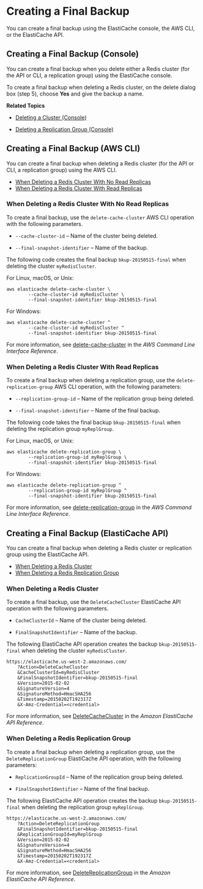 # Creating a Final Backup<a name="backups-final"></a>

You can create a final backup using the ElastiCache console, the AWS CLI, or the ElastiCache API\.

## Creating a Final Backup \(Console\)<a name="backups-final-CON"></a>

You can create a final backup when you delete either a Redis cluster \(for the API or CLI, a replication group\) using the ElastiCache console\.

To create a final backup when deleting a Redis cluster, on the delete dialog box \(step 5\), choose **Yes** and give the backup a name\.

**Related Topics**

+ [Deleting a Cluster \(Console\)](Clusters.Delete.md#Clusters.Delete.CON)

+ [Deleting a Replication Group \(Console\)](Replication.DeletingRepGroup.md#Replication.DeletingRepGroup.CON)

## Creating a Final Backup \(AWS CLI\)<a name="backups-final-CLI"></a>

You can create a final backup when deleting a Redis cluster \(for the API or CLI, a replication group\) using the AWS CLI\.


+ [When Deleting a Redis Cluster With No Read Replicas](#w3ab1c58c43b9b7)
+ [When Deleting a Redis Cluster With Read Replicas](#w3ab1c58c43b9b9)

### When Deleting a Redis Cluster With No Read Replicas<a name="w3ab1c58c43b9b7"></a>

To create a final backup, use the `delete-cache-cluster` AWS CLI operation with the following parameters\.

+ `--cache-cluster-id` – Name of the cluster being deleted\.

+ `--final-snapshot-identifier` – Name of the backup\.

The following code creates the final backup `bkup-20150515-final` when deleting the cluster `myRedisCluster`\.

For Linux, macOS, or Unix:

```
aws elasticache delete-cache-cluster \
        --cache-cluster-id myRedisCluster \
        --final-snapshot-identifier bkup-20150515-final
```

For Windows:

```
aws elasticache delete-cache-cluster ^
        --cache-cluster-id myRedisCluster ^
        --final-snapshot-identifier bkup-20150515-final
```

For more information, see [delete\-cache\-cluster](http://docs.aws.amazon.com/cli/latest/reference/elasticache/delete-cache-cluster.html) in the *AWS Command Line Interface Reference*\.

### When Deleting a Redis Cluster With Read Replicas<a name="w3ab1c58c43b9b9"></a>

To create a final backup when deleting a replication group, use the `delete-replication-group` AWS CLI operation, with the following parameters:

+ `--replication-group-id` – Name of the replication group being deleted\.

+ `--final-snapshot-identifier` – Name of the final backup\.

The following code takes the final backup `bkup-20150515-final` when deleting the replication group `myReplGroup`\.

For Linux, macOS, or Unix:

```
aws elasticache delete-replication-group \
        --replication-group-id myReplGroup \
        --final-snapshot-identifier bkup-20150515-final
```

For Windows:

```
aws elasticache delete-replication-group ^
        --replication-group-id myReplGroup ^
        --final-snapshot-identifier bkup-20150515-final
```

For more information, see [delete\-replication\-group](http://docs.aws.amazon.com/cli/latest/reference/elasticache/delete-replication-group.html) in the *AWS Command Line Interface Reference*\.

## Creating a Final Backup \(ElastiCache API\)<a name="backups-final-API"></a>

You can create a final backup when deleting a Redis cluster or replication group using the ElastiCache API\.


+ [When Deleting a Redis Cluster](#backups-final-API-Redis-cluster)
+ [When Deleting a Redis Replication Group](#backups-final-API-Redis-rg)

### When Deleting a Redis Cluster<a name="backups-final-API-Redis-cluster"></a>

To create a final backup, use the `DeleteCacheCluster` ElastiCache API operation with the following parameters\.

+ `CacheClusterId` – Name of the cluster being deleted\.

+ `FinalSnapshotIdentifier` – Name of the backup\.

The following ElastiCache API operation creates the backup `bkup-20150515-final` when deleting the cluster `myRedisCluster`\.

```
https://elasticache.us-west-2.amazonaws.com/
    ?Action=DeleteCacheCluster
    &CacheClusterId=myRedisCluster
    &FinalSnapshotIdentifier=bkup-20150515-final
    &Version=2015-02-02
    &SignatureVersion=4
    &SignatureMethod=HmacSHA256
    &Timestamp=20150202T192317Z
    &X-Amz-Credential=<credential>
```

For more information, see [DeleteCacheCluster](http://docs.aws.amazon.com/AmazonElastiCache/latest/APIReference/API_DeleteCacheCluster.html) in the *Amazon ElastiCache API Reference*\.

### When Deleting a Redis Replication Group<a name="backups-final-API-Redis-rg"></a>

To create a final backup when deleting a replication group, use the `DeleteReplicationGroup` ElastiCache API operation, with the following parameters:

+ `ReplicationGroupId` – Name of the replication group being deleted\.

+ `FinalSnapshotIdentifier` – Name of the final backup\.

The following ElastiCache API operation creates the backup `bkup-20150515-final` when deleting the replication group `myReplGroup`\.

```
https://elasticache.us-west-2.amazonaws.com/
    ?Action=DeleteReplicationGroup
    &FinalSnapshotIdentifier=bkup-20150515-final
    &ReplicationGroupId=myReplGroup
    &Version=2015-02-02
    &SignatureVersion=4
    &SignatureMethod=HmacSHA256
    &Timestamp=20150202T192317Z
    &X-Amz-Credential=<credential>
```

For more information, see [DeleteReplicationGroup](http://docs.aws.amazon.com/AmazonElastiCache/latest/APIReference/API_DeleteReplicationGroup.html) in the *Amazon ElastiCache API Reference*\.